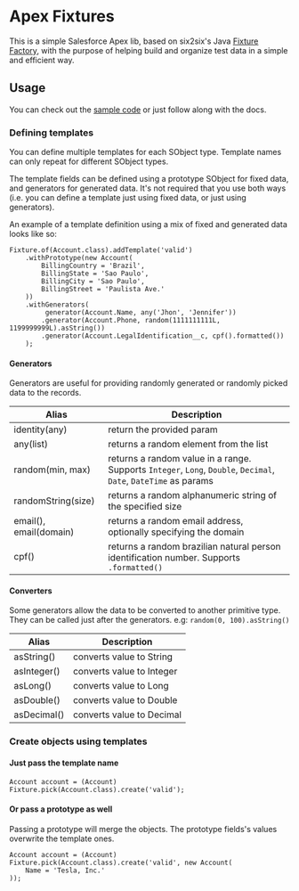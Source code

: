 # Apex Fixtures

This is a simple Salesforce Apex lib, based on six2six's Java [Fixture Factory](https://github.com/six2six/fixture-factory), 
with the purpose of helping build and organize test data in a simple and efficient way.

## Usage

You can check out the [sample code](https://github.com/MuriloKakazu/apex-fixtures/tree/master/samples) or just follow along with the docs.

### Defining templates

You can define multiple templates for each SObject type. 
Template names can only repeat for different SObject types.

The template fields can be defined using a prototype SObject for fixed data, 
and generators for generated data. 
It's not required that you use both ways 
(i.e. you can define a template just using fixed data, or just using generators).

An example of a template definition using a mix of fixed and generated data looks like so:

```apex
Fixture.of(Account.class).addTemplate('valid')
    .withPrototype(new Account(
        BillingCountry = 'Brazil',
        BillingState = 'Sao Paulo',
        BillingCity = 'Sao Paulo',
        BillingStreet = 'Paulista Ave.'
    ))
    .withGenerators(
         generator(Account.Name, any('Jhon', 'Jennifer'))
        .generator(Account.Phone, random(1111111111L, 1199999999L).asString())
        .generator(Account.LegalIdentification__c, cpf().formatted())
    );
```

#### Generators

Generators are useful for providing randomly generated or randomly picked data to the records.

Alias                  | Description                                                        
-----                  | ----------- 
identity(any)          | return the provided param
any(list)              | returns a random element from the list
random(min, max)       | returns a random value in a range. Supports `Integer`, `Long`, `Double`, `Decimal`, `Date`, `DateTime` as params
randomString(size)     | returns a random alphanumeric string of the specified size
email(), email(domain) | returns a random email address, optionally specifying the domain
cpf()                  | returns a random brazilian natural person identification number. Supports `.formatted()`

#### Converters

Some generators allow the data to be converted to another primitive type. 
They can be called just after the generators. 
e.g: `random(0, 100).asString()`

Alias           | Description                                                        
-----           | -----------
asString()      | converts value to String
asInteger()     | converts value to Integer
asLong()        | converts value to Long
asDouble()      | converts value to Double
asDecimal()     | converts value to Decimal

### Create objects using templates

#### Just pass the template name

```apex
Account account = (Account) Fixture.pick(Account.class).create('valid');
```
#### Or pass a prototype as well

Passing a prototype will merge the objects. 
The prototype fields's values overwrite the template ones.

```apex
Account account = (Account) Fixture.pick(Account.class).create('valid', new Account(
    Name = 'Tesla, Inc.'
));
```